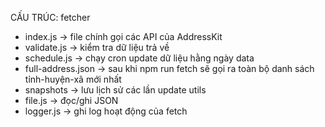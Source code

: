 CẤU TRÚC:
fetcher
- index.js -> file chính gọi các API của AddressKit
- validate.js -> kiểm tra dữ liệu trả về
- schedule.js -> chạy cron update dữ liệu hằng ngày
data
- full-address.json -> sau khi npm run fetch sẽ gọi ra toàn bộ 
                       danh sách tỉnh-huyện-xã mới nhất
- snapshots -> lưu lịch sử các lần update
utils
- file.js -> đọc/ghi JSON
- logger.js -> ghi log hoạt động của fetch